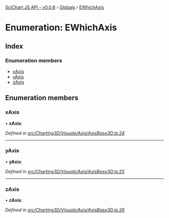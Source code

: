[SciChart JS API - v0.0.6](../README.md) › [Globals](../globals.md) › [EWhichAxis](ewhichaxis.md)

# Enumeration: EWhichAxis

## Index

### Enumeration members

* [xAxis](ewhichaxis.md#xaxis)
* [yAxis](ewhichaxis.md#yaxis)
* [zAxis](ewhichaxis.md#zaxis)

## Enumeration members

###  xAxis

• **xAxis**:

*Defined in [src/Charting3D/Visuals/Axis/AxisBase3D.ts:24](https://github.com/ABTSoftware/SciChart.Dev/blob/f6fba97af2/Web/src/SciChart/src/Charting3D/Visuals/Axis/AxisBase3D.ts#L24)*

___

###  yAxis

• **yAxis**:

*Defined in [src/Charting3D/Visuals/Axis/AxisBase3D.ts:25](https://github.com/ABTSoftware/SciChart.Dev/blob/f6fba97af2/Web/src/SciChart/src/Charting3D/Visuals/Axis/AxisBase3D.ts#L25)*

___

###  zAxis

• **zAxis**:

*Defined in [src/Charting3D/Visuals/Axis/AxisBase3D.ts:26](https://github.com/ABTSoftware/SciChart.Dev/blob/f6fba97af2/Web/src/SciChart/src/Charting3D/Visuals/Axis/AxisBase3D.ts#L26)*
